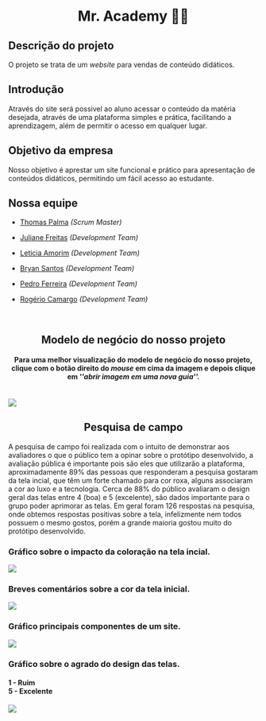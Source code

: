 <h1 align="center">Mr. Academy 📖🦉</h1>

<h2>Descrição do projeto</h2>

O projeto se trata de um _website_ para vendas de conteúdo didáticos.

<h2>Introdução</h2>

Através do site será possivel ao aluno acessar o conteúdo da matéria desejada, através de uma plataforma simples e prática, facilitando a aprendizagem, além de permitir o acesso em qualquer lugar. 

<h2>Objetivo da empresa</h2>

Nosso objetivo é aprestar um site funcional e prático para apresentação de conteúdos didáticos, permitindo um fácil acesso ao estudante.

<h2>Nossa equipe</h2>
           
 - [Thomas Palma](https://www.linkedin.com/in/thomas-palma-0764b81b3/) <i>(Scrum Master)</i>

 - [Juliane Freitas](https://www.linkedin.com/in/juliane-freitas-9b6287163) <i>(Development Team)</i>

 - [Leticia Amorim](https://www.linkedin.com/in/leticia-amorim-4761b1185/) <i>(Development Team)</i>

 - [Bryan Santos](https://www.linkedin.com/in/bryan-santos-77b53317b) <i>(Development Team)</i>

 - [Pedro Ferreira](https://www.linkedin.com/in/pedro-ferreira-6a8417190/) <i>(Development Team)</i>

 - [Rogério Camargo](https://www.linkedin.com/in/rogério-camargo-3a01191a5) <i>(Development Team)</i>
<br>
<h2 align="center">Modelo de negócio do nosso projeto</h2>
<h4 align="center">Para uma melhor visualização do modelo de negócio do nosso projeto, clique com o botão direito do <i>mouse</i> em cima da imagem e depois clique em <i>''abrir imagem em uma nova guia''.</i></h4>
<br>
<img src="https://github.com/ThomasPalma1/FatecPI-01/blob/master/docs/Canvas_Mr.Academy-1.png">
<h2 align="center"> Pesquisa de campo </h2>
A pesquisa de campo foi realizada com o intuito de demonstrar aos avaliadores o que o público tem a opinar sobre o protótipo desenvolvido, a avaliação pública é importante pois são eles que utilizarão a plataforma, aproximadamente 89% das pessoas que responderam a pesquisa gostaram da tela incial, que têm um forte chamado para cor roxa, alguns associaram a cor ao luxo e a tecnologia. Cerca de 88% do público avaliaram o design geral das telas entre 4 (boa) e 5 (excelente), são dados importante para o grupo poder aprimorar as telas. Em geral foram 126 respostas na pesquisa, onde obtemos respostas positivas sobre a tela, infelizmente nem todos possuem o mesmo gostos, porém a grande maioria gostou muito do protótipo desenvolvido.
<h3 align="left"> Gráfico sobre o impacto da coloração na tela incial.</h3>
<img src="https://github.com/ThomasPalma1/FatecPI-01/blob/master/docs/pesquisa_cor/Cor_tela1.PNG"/>
<h3 align="left"> Breves comentários sobre a cor da tela inicial.</h3>
<img src="https://github.com/ThomasPalma1/FatecPI-01/blob/master/docs/pesquisa_cor/Breves_coment%C3%A1rios2.PNG"/>
<h3 align="left"> Gráfico principais componentes de um site.</h3>
<img src="https://github.com/ThomasPalma1/FatecPI-01/blob/master/docs/pesquisa_cor/Conte%C3%BAdos_principais.PNG">
<h3 align="left"> Gráfico sobre o agrado do design das telas.</h3> 
<h4 align="left"> 1 - Ruim </br> 5 - Excelente</h4>
<img src="https://github.com/ThomasPalma1/FatecPI-01/blob/master/docs/pesquisa_cor/Agrado_design.PNG"/>

